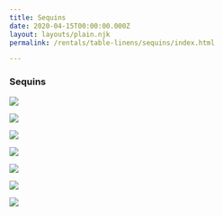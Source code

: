 ```yaml
---
title: Sequins
date: 2020-04-15T00:00:00.000Z
layout: layouts/plain.njk
permalink: /rentals/table-linens/sequins/index.html

---
```


### Sequins
<section class="grid-container" markdown="1">

<a title="black" class="photo-overlay" href="/static/img/table-linens/06-Sequins/BLACK.jpg">![](/static/img/table-linens/06-Sequins/BLACK.jpg)</a>

<a title="fuchsia" class="photo-overlay" href="/static/img/table-linens/06-Sequins/FUCHSIA.jpg">![](/static/img/table-linens/06-Sequins/FUCHSIA.jpg)</a>

<a title="gold" class="photo-overlay" href="/static/img/table-linens/06-Sequins/GOLD.jpg">![](/static/img/table-linens/06-Sequins/GOLD.jpg)</a>

<a title="mardi gras" class="photo-overlay" href="/static/img/table-linens/06-Sequins/MARDI-GRAS.jpg">![](/static/img/table-linens/06-Sequins/MARDI-GRAS.jpg)</a>

<a title="royal blue" class="photo-overlay" href="/static/img/table-linens/06-Sequins/ROYAL-BLUE.jpg">![](/static/img/table-linens/06-Sequins/ROYAL-BLUE.jpg)</a>

<a title="silver" class="photo-overlay" href="/static/img/table-linens/06-Sequins/SILVER.jpg">![](/static/img/table-linens/06-Sequins/SILVER.jpg)</a>

<a title="turquoise" class="photo-overlay" href="/static/img/table-linens/06-Sequins/TURQUOISE.jpg">![](/static/img/table-linens/06-Sequins/TURQUOISE.jpg)</a>

</section>